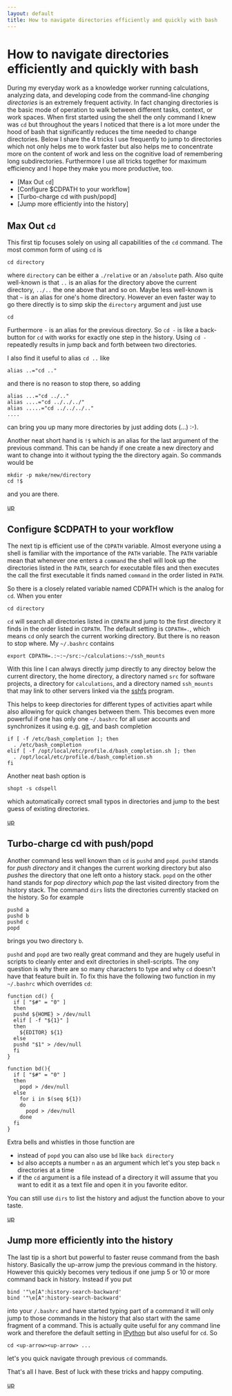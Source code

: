 ```yaml
---
layout: default
title: How to navigate directories efficiently and quickly with bash
---
```


# How to navigate directories efficiently and quickly with bash



During my everyday work as a knowledge worker running calculations, analyzing data, and developing
code from the command-line *changing directories* is an extremely frequent activity.
In fact changing directories is the basic mode of operation to walk between different
tasks, context, or work spaces. When first started  using the shell the only command I knew was
`cd` but throughout the years I noticed that there is a lot more under the hood of bash that significantly
reduces the time needed to change directories. Below I share the 4 tricks I use frequently to jump
to directories which not only helps me to work faster but also helps me to concentrate more on the
content of work and less on the cognitive load of remembering long subdirectories. Furthermore I use all tricks together for maximum efficiency and I hope they make
you more productive, too.

- [Max Out `cd`]
- [Configure $CDPATH to your workflow]
- [Turbo-charge cd with push/popd]
- [Jump more efficiently into the history]

## Max Out `cd`


This first tip focuses solely on using all capabilities of the `cd` command.
The most common form of using `cd` is

    cd directory

where `directory` can be either a `./relative` or an `/absolute` path. Also quite well-known
is that `..` is an alias for the directory above the current directory, `../..` the one above that
and so on. Maybe less well-known is that `~` is an alias for one's home directory. However an even faster way to go there
directly is to simp skip the `directory` argument and just use

    cd

Furthermore `-` is an alias for the previous directory. So `cd -` is like a back-button for `cd` with works for exactly one step in the
history. Using `cd -` repeatedly results in jump back and forth between two directories.

I also find it useful to alias `cd ..` like

    alias ..="cd .."

and there is no reason to stop there, so adding

    alias ...="cd ../.."
    alias ....="cd ../../../"
    alias .....="cd ../../../.."
    ....

can bring you up many more directories by just adding dots (...) :-).


Another neat short hand is `!$` which is an alias for the last argument of the previous command. This can be handy if one
create a new directory and want to change into it without typing the the directory again. So commands would be

    mkdir -p make/new/directory
    cd !$

and you are there.

[up](#top)

## Configure $CDPATH to your workflow

The next tip is efficient use of the `CDPATH` variable. Almost everyone using a shell is familiar with the
importance of the `PATH` variable. The `PATH` variable mean that whenever one enters a `command` the shell
will look up the directories listed in the `PATH`, search for executable files and then executes
the call the first executable it finds named `command` in the order listed in `PATH`.

So there is a closely related variable named CDPATH which is
the analog for `cd`. When you enter

    cd directory

`cd` will search all directories listed in `CDPATH` and jump to the first directory it finds in the order
listed in `CDPATH`. The default setting is `CDPATH=.`, which means `cd` only search the current working directory.
But there is no reason to stop where. My `~/.bashrc` contains

    export CDPATH=.:~:~/src:~/calculations:~/ssh_mounts

With this line I can always directly jump directly to any directoy below
the current directory, the home directory, a directory named `src` for
software projects, a directory for `calculations`, and a directory
named `ssh_mounts` that may link to other servers linked via the
[sshfs](http://de.wikipedia.org/wiki/SSHFS) program.

This helps to keep directories for different types of activities apart
while also allowing for quick changes between them. This becomes even more
powerful if one has only one `~/.bashrc` for all user accounts and
synchronizes it using e.g. [git](https://git-scm.com/), and bash completion

    if [ -f /etc/bash_completion ]; then
      . /etc/bash_completion
    elif [ -f /opt/local/etc/profile.d/bash_completion.sh ]; then
      . /opt/local/etc/profile.d/bash_completion.sh
    fi


Another neat bash option is

    shopt -s cdspell

which automatically correct small typos in directories and jump to the
best guess of existing directories.

[up](#top)

## Turbo-charge cd with push/popd

Another command less well known than `cd` is `pushd` and `popd`.
`pushd` stands for *push directory* and it changes the current working
directory but also *pushes* the directory that one left onto a history stack.
`popd` on the other hand stands for *pop directory* which *pop* the last visited
directory from the history stack. The command `dirs` lists the directories
currently stacked on the history. So for example

    pushd a
    pushd b
    pushd c
    popd

brings you two directory `b`.

`pushd` and `popd` are two really great command
and they are hugely useful in scripts to cleanly enter and exit directories
in shell-scripts. The ony question is why there are so many characters to
type and why `cd` doesn't have that feature built in. To fix this have the
following two function in my `~/.bashrc` which overrides `cd`:

    function cd() {
      if [ "$#" = "0" ]
      then
      pushd ${HOME} > /dev/null
      elif [ -f "${1}" ]
      then
        ${EDITOR} ${1}
      else
      pushd "$1" > /dev/null
      fi
    }

    function bd(){
      if [ "$#" = "0" ]
      then
        popd > /dev/null
      else
        for i in $(seq ${1})
        do
          popd > /dev/null
        done
      fi
    }

Extra bells and whistles in those function are

- instead of `popd` you can also use `bd` like `back directory`
- `bd` also accepts a number `n` as an argument which let's you step back `n` directories at a time
- if the `cd` argument is a file instead of a directory it will assume that you want to edit it as a text file and open it in you favorite editor.

You can still use `dirs` to list the history and adjust the function above to your taste.

[up](#top)

## Jump more efficiently into the history


The last tip is a short but powerful to faster reuse command from the bash history. Basically the up-arrow jump the previous command in the history. However this quickly becomes very tedious if one jump 5 or 10 or more command back in history. Instead if
you put

    bind '"\e[A":history-search-backward'
    bind '"\e[A":history-search-backward'

into your `/.bashrc` and have started typing part of a command it will only jump to
those commands in the history that also start with the same fragment of a command. This is actually quite useful for any command line work and therefore the default setting in [IPython](http://ipython.org/) but also useful for `cd`. So

    cd <up-arrow><up-arrow> ...

let's you quick navigate through previous `cd` commands.

That's all I have. Best of luck with these tricks and happy computing.

[up](#top)
